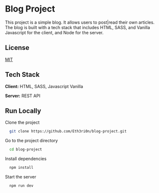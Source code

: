 # Blog Project

This project is a simple blog. It allows users to post|read their own articles. The blog is built with a tech stack that includes HTML, SASS, and Vanilla Javascript for the client, and Node for the server.


## License

[MIT](https://choosealicense.com/licenses/mit/)


## Tech Stack

**Client:** HTML, SASS, Javascript Vanilla

**Server:** REST API


## Run Locally

Clone the project

```bash
  git clone https://github.com/Eth3ri0n/blog-project.git
```

Go to the project directory

```bash
  cd blog-project
```

Install dependencies

```bash
  npm install
```

Start the server

```bash
  npm run dev
```

